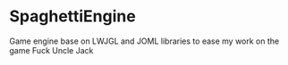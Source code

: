 # SpaghettiEngine
Game engine base on LWJGL and JOML libraries to ease my work on the game Fuck Uncle Jack
